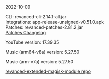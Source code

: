 2022-10-09
  
CLI: revanced-cli-2.14.1-all.jar  
Integrations: app-release-unsigned-v0.51.0.apk  
Patches: revanced-patches-2.81.2.jar  
[Patches Changelog](https://github.com/inotia00/revanced-patches/releases/tag/v2.81.2)  

YouTube version: 17.39.35  

Music (arm64-v8a) version: 5.27.50  

Music (arm-v7a) version: 5.27.50  

[revanced-extended-magisk-module repo](https://github.com/MatadorProBr/revanced-extended-magisk-module)
